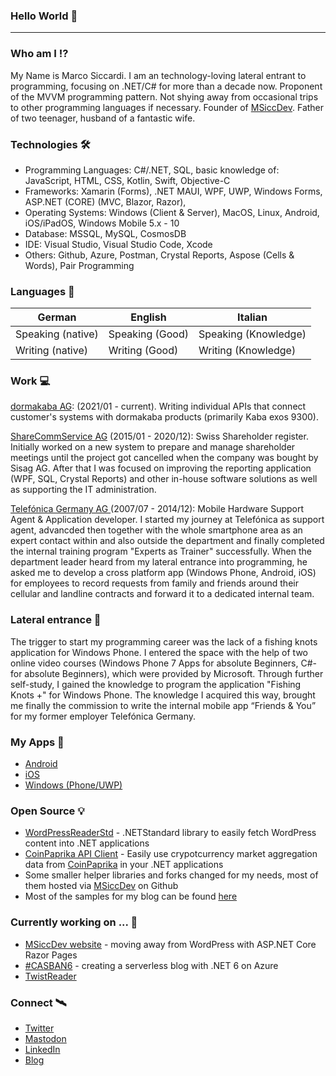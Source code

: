 ### Hello World 👋
----

### Who am I ⁉️

My Name is Marco Siccardi. I am an technology-loving lateral entrant to programming, focusing on .NET/C# for more than a decade now. Proponent of the MVVM programming pattern. Not shying away from occasional trips to other programming languages if necessary. Founder of [MSiccDev](https://github.com/msiccdev). Father of two teenager, husband of a fantastic wife.

### Technologies 🛠
  * Programming Languages: C#/.NET, SQL, basic knowledge of: JavaScript, HTML, CSS, Kotlin, Swift, Objective-C
  * Frameworks: Xamarin (Forms), .NET MAUI, WPF, UWP, Windows Forms, ASP.NET (CORE) (MVC, Blazor, Razor), 
  * Operating Systems: Windows (Client & Server), MacOS, Linux, Android, iOS/iPadOS, Windows Mobile 5.x - 10 
  * Database: MSSQL, MySQL, CosmosDB
  * IDE: Visual Studio, Visual Studio Code, Xcode
  * Others: Github, Azure, Postman, Crystal Reports, Aspose (Cells & Words), Pair Programming

### Languages  🚩
|German        | English         | Italian          |
|--------------|-----------------|------------------|
|Speaking (native)|Speaking (Good) |Speaking (Knowledge)|
|Writing (native)|Writing (Good)  |Writing (Knowledge)|

### Work  💻
[dormakaba AG](https://www.dormakaba.com/ch-en): (2021/01 - current). Writing individual APIs that connect customer's systems with dormakaba products (primarily Kaba exos 9300).

[ShareCommService AG](https://sharecomm.ch) (2015/01 - 2020/12): Swiss Shareholder register. Initially worked on a new system to prepare and manage shareholder meetings until the project got cancelled when the company was bought by Sisag AG. After that I was focused on improving the reporting application (WPF, SQL, Crystal Reports) and other in-house software solutions as well as supporting the IT administration.

[Telefónica Germany AG ](https://telefonica.de) (2007/07 - 2014/12): Mobile Hardware Support Agent & Application developer. I started my journey at Telefónica as support agent, advancded then together with the whole smartphone area as an expert contact within and also outside the department and finally completed the internal training program "Experts as Trainer" successfully. When the department leader heard from my lateral entrance into programming, he asked me to develop a cross platform app (Windows Phone, Android, iOS) for employees to record requests from family and friends around their cellular and landline contracts and forward it to a dedicated internal team.

### Lateral entrance  📝
The trigger to start my programming career was the lack of a fishing knots application for Windows Phone. I entered the space with the help of two online video courses (Windows Phone 7 Apps for absolute Beginners, C#- for absolute Beginners), which were provided by Microsoft. Through further self-study, I gained the knowledge to program the application "Fishing Knots +" for Windows Phone. The knowledge I acquired this way, brought me finally the commission to write the internal mobile app “Friends & You” for my former employer Telefónica Germany.

### My Apps  📱
  * [Android](https://play.google.com/store/search?q=msiccdev&c=apps)
  * [iOS](https://apps.apple.com/us/developer/marco-siccardi/id1359113194)
  * [Windows (Phone/UWP)](https://www.microsoft.com/en-us/search/shop/Apps?q=MSiccDev)

### Open Source  💡
  * [WordPressReaderStd](https://github.com/MSiccDev/WordPressReaderStd) - .NETStandard library to easily fetch WordPress content into .NET applications
  * [CoinPaprika API Client](https://github.com/MSiccDev/CoinpaprikaAPI) - Easily use crypotcurrency market aggregation data from [CoinPaprika](https://coinpaprika.com) in your .NET applications 
  * Some smaller helper libraries and forks changed for my needs, most of them hosted via [MSiccDev](https://github.com/MSiccDev) on Github
  * Most of the samples for my blog can be found [here](https://github.com/MSicc?tab=repositories)

### Currently working on ... 🚀
  * [MSiccDev website](https://msiccdev.net) - moving away from WordPress with ASP.NET Core Razor Pages
  * [#CASBAN6](https://msicc.net/casban6-creating-a-serverless-blog-on-azure-with-net-6-new-series/) - creating a serverless blog with .NET 6 on Azure
  * [TwistReader](https://twistreader.app)
 

### Connect  🛰
  * [Twitter](https://twitter.com/msicc)
  * [Mastodon](https://mastodon.social/@msicc)
  * [LinkedIn](https://www.linkedin.com/in/msicc/)
  * [Blog](https://msicc.net)


